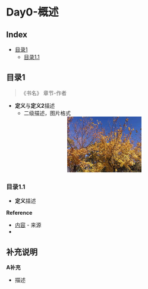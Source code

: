 Day0-概述
===

Index
---
<!-- TOC -->

- [目录1](#目录1)
    - [目录1.1](#目录1.1)

<!-- /TOC -->


## 目录1
> 《书名》 章节-作者
- **定义**与**定义2**描述
  - 二级描述，图片格式
  <div align="center"><img src="../_assets/test.png" height="" /></div>

### 目录1.1
- **定义**描述

**Reference**
- [内容](url) - 来源
- 

## 补充说明

**A补充**
- 描述
